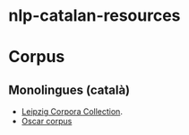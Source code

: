 # nlp-catalan-resources


# Corpus 

## Monolingues (català)

* [Leipzig Corpora Collection](https://wortschatz.uni-leipzig.de/en/download). 
* [Oscar corpus](https://traces1.inria.fr/oscar/)


